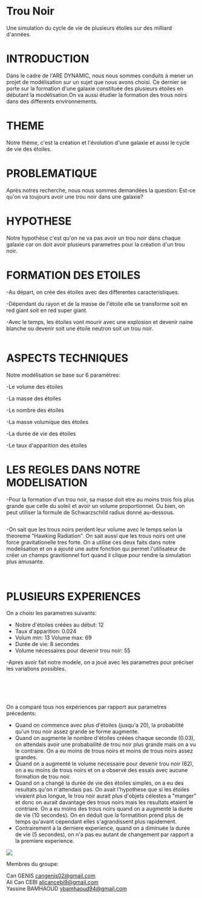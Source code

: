 # Trou Noir

Une simulation du cycle de vie de plusieurs étoiles sur des milliard d'années.

# INTRODUCTION

Dans le cadre de l'ARE DYNAMIC, nous nous sommes conduits à mener un projet de modélisation sur un sujet que nous avons choisi. Ce dernier se porte sur la formation d'une galaxie constituée des plusieurs étoiles en débutant la modélisation.On va aussi étudier la formation des trous noirs dans des differents environnements.

# THEME

Notre thème, c'est la création et l'évolution d'une galaxie et aussi le cycle de vie des étoiles.

# PROBLEMATIQUE

Après notres recherche, nous nous sommes demandées la question: Est-ce qu'on va toujours avoir une trou noir dans une galaxie?

# HYPOTHESE 

Notre hypothèse c'est qu'on ne va pas avoir un trou noir dans chaque galaxie car on doit avoir plusieurs parametres pour la création d'un trou noir.




# FORMATION DES ETOILES
-Au départ, on crée des étoiles avec des differentes caracteristiques.

-Dépendant du rayon et de la masse de l'étoile elle se transforme soit en red giant soit en red super giant.

-Avec le temps, les étoiles vont mourir avec une explosion et devenir naine blanche ou devenir soit une étoile neutron soit  un trou noir.

<a href="https://zupimages.net/viewer.php?id=22/13/wqrb.jpg"><img src="https://zupimages.net/up/22/13/wqrb.jpg" alt="" /></a>

# ASPECTS TECHNIQUES
Notre modélisation se base sur 6 paramètres:

-Le volume des étoiles

-La masse des étoiles

-Le nombre des étoiles

-La masse volumique des étoiles

-La durée de vie des étoiles

-Le taux d'apparition des étoiles

# LES REGLES DANS NOTRE MODELISATION

-Pour la formation d'un trou noir, sa masse doit etre au moins trois fois plus grande que celle du soleil et avoir un volume proportionnel. Ou bien, on peut utiliser la formule de Schwarzschild radius donné au-dessous.

<a href="https://zupimages.net/viewer.php?id=22/15/lrjm.jpg"><img src="https://zupimages.net/up/22/15/lrjm.jpg" alt="" /></a>

-On sait que les trous noirs perdent leur volume avec le temps selon la theoreme "Hawking Radiation". On sait aussi que les trous noirs ont une force gravitationelle tres forte. On a utilise ces deux faits dans notre modelisation et on a ajouté une autre fonction qui permet l'utilisateur de créer un champs gravitionnel fort quand il clique pour rendre la simulation plus amusante.



<a href="https://zupimages.net/viewer.php?id=22/15/a2xn.jpg"><img src="https://zupimages.net/up/22/15/a2xn.jpg" alt="" /></a>

<a href="https://zupimages.net/viewer.php?id=22/15/plcb.jpg"><img src="https://zupimages.net/up/22/15/plcb.jpg" alt="" /></a>

# PLUSIEURS EXPERIENCES

On a choisi les parametres suivants:
- Nobre d'étoiles créées au début: 12
- Taux d'apparition: 0.024
- Volum min: 13  Volume max: 69
- Durée de vie: 8 secondes
- Volume nécessaires pour devenir trou noir: 55

-Apres avoir fait notre modele, on a joué avec les parametres pour préciser les variations possibles.

<a href="https://zupimages.net/viewer.php?id=22/15/rrun.png"><img src="https://zupimages.net/up/22/15/rrun.png" alt="" /></a>

<a href="https://zupimages.net/viewer.php?id=22/15/youc.png"><img src="https://zupimages.net/up/22/15/youc.png" alt="" /></a>

<a href="https://zupimages.net/viewer.php?id=22/15/acws.png"><img src="https://zupimages.net/up/22/15/acws.png" alt="" /></a>

<a href="https://zupimages.net/viewer.php?id=22/15/a344.png"><img src="https://zupimages.net/up/22/15/a344.png" alt="" /></a>

<a href="https://zupimages.net/viewer.php?id=22/15/0j0r.png"><img src="https://zupimages.net/up/22/15/0j0r.png" alt="" /></a>


On a comparé tous nos expériences par rapport aux parametres précedents:
- Quand on commence avec plus d'étoiles (jusqu'a 20), la probabilité qu'un trou noir assez grande se forme augmente.
- Quand on augmente le nombre d'étoiles créées chaque seconde (0.03), on attendais avoir une probabailité de trou noir plus grande mais on a vu le contraire. On a eu moins de trous noirs et moins de trous noirs assez grandes.
- Quand on a augmenté le volume necessaire pour devenir trou noir (62), on a eu moins de trous noirs et on a observé des essais avec aucune formation de trou noir.
- Quand on a changé la durée de vie des étoiles simples, on a eu des resultats qu'on n'attendais pas. On avait l'hypothese que si les étoiles vivaient plus longue, le trou noir aurait plus d'objets célestes a "manger" et donc on aurait davantage des trous noirs mais les resultats etaient le contriare. On a eu moins des trous noirs quand on a augmenté la durée de vie (10 secondes). On en déduit que la formatition prend plus de temps qu'avant cependant elles s'agrandissent plus rapidement. 
- Contrairement a la derniere experience, quand on a diminuée la durée de vie (5 secondes), on n'a pas eu autant de changement par rapport a la premiere experience.

<HTML>
<HEAD> <TITLE>Activity - Insert animated GIF to HTML</TITLE> </HEAD>
<BODY>
  <IMG SRC="https://hnet.com/video-to-gif/viewimage/20220412-00-39zJ17aTDjZDrCWK-VRwe6V-HNET">
</BODY>
</HTML>

Membres du groupe:

Can GENIS cangenis02@gmail.com                       
Ali Can CEBI alicancebi9@gmail.com                     
Yassine BAMHAOUD ybamhaoud94@gmail.com

